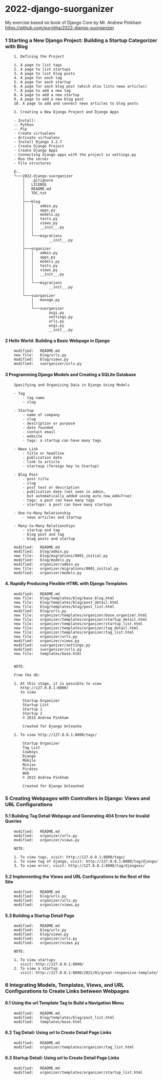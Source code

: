# 2022-django-suorganizer
My exercise based on book of Django Core by Mr. Andrew Pinkham 
https://github.com/gurnitha/2022-django-suorganizer


### 1 Starting a New Django Project: Building a Startup Categorizer with Blog


        1. Defining the Project

        1. A page to list tags
        2. A page to list startups
        3. A page to list blog posts
        4. A page for each tag
        5. A page for each startup
        6. A page for each blog post (which also lists news articles)
        7. A page to add a new tag
        8. A page to add a new startup
        9. A page to add a new blog post
        10. A page to add and connect news articles to blog posts

        2. Creating a New Django Project and Django Apps

        - Install: 
        -- Python
        -- Pip
        - Create virtualenv
        - Activate virtualenv
        - Install Django 3.2.7
        - Create Django Project
        - Create Django Apps
        - Connecting django apps with the project in settings.py
        - Run the server
        - File structures

        E:.
        └───2022-django-suorganizer
            │   .gitignore
            │   LICENSE
            │   README.md
            │   TOC.txt
            │
            ├───blog
            │   │   admin.py
            │   │   apps.py
            │   │   models.py
            │   │   tests.py
            │   │   views.py
            │   │   __init__.py
            │   │
            │   └───migrations
            │           __init__.py
            │
            ├───organizer
            │   │   admin.py
            │   │   apps.py
            │   │   models.py
            │   │   tests.py
            │   │   views.py
            │   │   __init__.py
            │   │
            │   └───migrations
            │           __init__.py
            │
            └───suorganizer
                │   manage.py
                │
                └───suorganizer
                        asgi.py
                        settings.py
                        urls.py
                        wsgi.py
                        __init__.py        


#### 2 Hello World: Building a Basic Webpage in Django   

        modified:   README.md
        new file:   blog/urls.py
        modified:   blog/views.py
        modified:   suorganizer/urls.py


#### 3 Programming Django Models and Creating a SQLite Database

        Specifying and Organizing Data in Django Using Models

        - Tag
            - tag name
            - slug

        - Startup
            - name of company
            - slug
            - description or purpose
            - date founded
            - contact email
            - website
            - tags: a startup can have many tags

        - News Link
            - title or headline
            - publication date
            - link to article
            - startaup (foreign key to Startup)

        - Blog Post
            - post title
            - slug
            - post text or description
            - publication date (not seen in admin, 
              but automatically added using auto_now_add=True)
            - tags: a post can have many tags
            - startups: a post can have many startups

        - One-to-Many Relationship
            - news articles and startup

        - Many-to-Many Relationships
            - startup and tag
            - blog post and tag
            - blog posts and startup

        modified:   README.md
        modified:   blog/admin.py
        new file:   blog/migrations/0001_initial.py
        modified:   blog/models.py
        modified:   organizer/admin.py
        new file:   organizer/migrations/0001_initial.py
        modified:   organizer/models.py


#### 4. Rapidly Producing Flexible HTML with Django Templates

        modified:   README.md
        new file:   blog/templates/blog/base_blog.html
        new file:   blog/templates/blog/post_detail.html
        new file:   blog/templates/blog/post_list.html
        modified:   blog/urls.py
        new file:   organizer/templates/organizer/base_organizer.html
        new file:   organizer/templates/organizer/startup_detail.html
        new file:   organizer/templates/organizer/startup_list.html
        new file:   organizer/templates/organizer/tag_detail.html
        new file:   organizer/templates/organizer/tag_list.html
        new file:   organizer/urls.py
        modified:   organizer/views.py
        modified:   suorganizer/settings.py
        modified:   suorganizer/urls.py
        new file:   templates/base.html


        NOTE:

        From the db:
        
        1. At this stage, it is possible to view
           http://127.0.0.1:8000/
           to view 

            Startup Organizer
            Startup List
            Startup 1
            Startup 2
            © 2015 Andrew Pinkham

            Created for Django Unleashe

        2. To view http://127.0.0.1:8000/tags/

            Startup Organizer
            Tag List
            Cowboys
            Django
            Mobile
            Ninjas
            Pirates
            Web
            © 2015 Andrew Pinkham

            Created for Django Unleashed


### 5 Creating Webpages with Controllers in Django: Views and URL Configurations


#### 5.1 Building Tag Detail Webpage and Generating 404 Errors for Invalid Queries

        modified:   README.md
        modified:   organizer/urls.py
        modified:   organizer/views.py

        NOTE:

        1. To view tags, visit: http://127.0.0.1:8000/tags/
        2. To view tag of django, visit: http://127.0.0.1:8000/tag/django/        
        3. To view error, visit: http://127.0.0.1:8000/tag/djangoxx/


#### 5.2 Implementing the Views and URL Configurations to the Rest of the Site

        modified:   README.md
        modified:   blog/urls.py
        modified:   organizer/urls.py
        modified:   organizer/views.py


#### 5.3 Building a Startup Detail Page

        modified:   README.md
        modified:   blog/urls.py
        modified:   blog/views.py
        modified:   organizer/urls.py
        modified:   organizer/views.py

        NOTE:

        1. To view startups
           visit: http://127.0.0.1:8000/
        2. To view a startup
           visit: http://127.0.0.1:8000/2022/01/great-responsive-template/


### 6 Integrating Models, Templates, Views, and URL Configurations to Create Links between Webpages


#### 6.1 Using the url Template Tag to Build a Navigation Menu

        modified:   README.md
        modified:   blog/templates/blog/post_list.html
        modified:   templates/base.html


#### 6.2 Tag Detail: Using url to Create Detail Page Links

        modified:   README.md
        modified:   organizer/templates/organizer/tag_list.html


#### 6.3 Startup Detail: Using url to Create Detail Page Links

        modified:   README.md
        modified:   organizer/templates/organizer/startup_list.html
